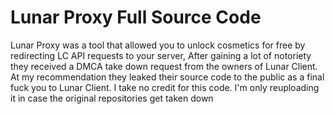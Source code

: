 # Lunar Proxy Full Source Code
Lunar Proxy was a tool that allowed you to unlock cosmetics for free by redirecting LC API requests to your server, After gaining a lot of notoriety they received a DMCA take down request from the owners
of Lunar Client. At my recommendation they leaked their source code to the public as a final fuck you to Lunar Client. I take no credit for this code. I'm only reuploading it in case the original repositories get taken down
